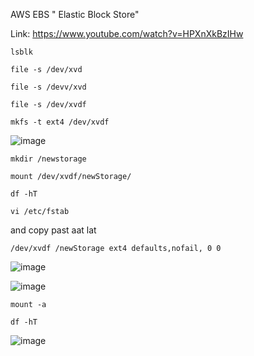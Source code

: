 AWS EBS " Elastic Block Store"

Link:
https://www.youtube.com/watch?v=HPXnXkBzIHw

```
lsblk
```

```
file -s /dev/xvd
```


```
file -s /devv/xvd
```



```
file -s /dev/xvdf
```

```
mkfs -t ext4 /dev/xvdf
```

![image](https://github.com/user-attachments/assets/32debf7d-34dc-469a-bc14-ba98a1b3ebe7)





```
mkdir /newstorage
```

```
mount /dev/xvdf/newStorage/
```

```
df -hT
```




```
vi /etc/fstab
```
and copy past aat lat
```
/dev/xvdf /newStorage ext4 defaults,nofail, 0 0
```

![image](https://github.com/user-attachments/assets/ea5a7ac2-b2d9-480b-8c5e-172cf23b1345)

![image](https://github.com/user-attachments/assets/8ce1a7a0-2e5a-4b06-91a2-a5d168d2b47e)


```
mount -a
```

```
df -hT
```
![image](https://github.com/user-attachments/assets/7b8d2a76-559b-4651-8b77-6f2b584c8f28)

 
